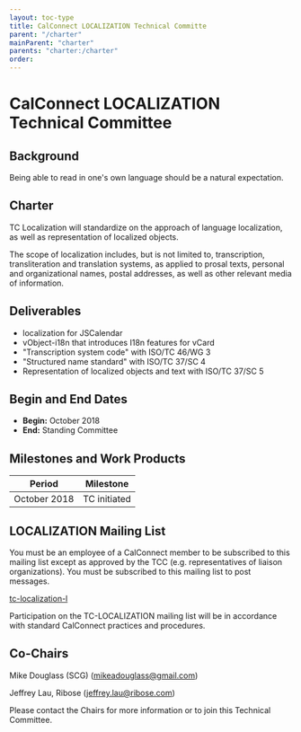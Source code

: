 ```yaml
---
layout: toc-type
title: CalConnect LOCALIZATION Technical Committe
parent: "/charter"
mainParent: "charter"
parents: "charter:/charter"
order:
---
```


# CalConnect LOCALIZATION Technical Committee

## Background

Being able to read in one's own language should be a natural expectation.

## Charter

TC Localization will standardize on the approach of language localization, as
well as representation of localized objects.

The scope of localization includes, but is not limited to, transcription,
transliteration and translation systems, as applied to prosal texts, personal
and organizational names, postal addresses, as well as other relevant media of
information.

## Deliverables

- localization for JSCalendar
- vObject-i18n that introduces I18n features for vCard
- "Transcription system code" with ISO/TC 46/WG 3
- "Structured name standard" with ISO/TC 37/SC 4
- Representation of localized objects and text with ISO/TC 37/SC 5

## Begin and End Dates

* **Begin:** October 2018
* **End:** Standing Committee

## Milestones and Work Products

| Period       | Milestone    |
| ---          | ---          |
| October 2018 | TC initiated |

## LOCALIZATION Mailing List

You must be an employee of a CalConnect member to be subscribed to this mailing
list except as approved by the TCC (e.g. representatives of liaison
organizations).  You must be subscribed to this mailing list to post messages.

[tc-localization-l](mailto:tc-localization-l@lists.calconnect.org)

Participation on the TC-LOCALIZATION mailing list will be in accordance with
standard CalConnect practices and procedures.

## Co-Chairs

Mike Douglass (SCG) ([mikeadouglass@gmail.com](mailto:mikeadouglass@gmail.com))

Jeffrey Lau, Ribose ([jeffrey.lau@ribose.com](mailto:jeffrey.lau@ribose.com))

Please contact the Chairs for more information or to join this Technical
Committee.
